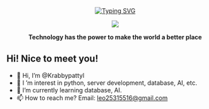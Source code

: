 <div align="center">
  
  <!-- dynamic typing effect 动态打字效果 -->
  <div align="center">
    <a href="">
      <img src="https://readme-typing-svg.demolab.com?font=Fira+Code&pause=1000&width=435&lines=print(%22Hello+World%22)" alt="Typing SVG" />      
    </a>
  </div>

  <!-- knock code pictures 敲代码的图片 -->
  <img src="[https://cdn.jsdelivr.net/gh/sun0225SUN/sun0225SUN/assets/images/coding.gif](https://w.wallhaven.cc/full/x8/wallhaven-x892zz.png)" /><br>

<p><b>Technology has the power to make the world a better place</b></p>
</div>

## Hi! Nice to meet you!

<!-- 个人简介 -->
- 👋 Hi, I’m @Krabbypattyl
- 👀 I ’m interest in python, server development, database, AI, etc.
- 🌱 I’m currently learning database, AI.
- 📫 How to reach me? Email: leo25315516@gmail.com
